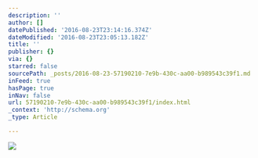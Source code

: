 ```yaml
---
description: ''
author: []
datePublished: '2016-08-23T23:14:16.374Z'
dateModified: '2016-08-23T23:05:13.182Z'
title: ''
publisher: {}
via: {}
starred: false
sourcePath: _posts/2016-08-23-57190210-7e9b-430c-aa00-b989543c39f1.md
inFeed: true
hasPage: true
inNav: false
url: 57190210-7e9b-430c-aa00-b989543c39f1/index.html
_context: 'http://schema.org'
_type: Article

---
```

![](https://the-grid-user-content.s3-us-west-2.amazonaws.com/7bf9df67-0d85-483b-bcd3-682ef5a072a3.jpg)
